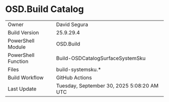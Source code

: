 ﻿# OSD.Build Catalog

| | |
|-|-|
| Owner | David Segura |
| Build Version | 25.9.29.4 |
| PowerShell Module | OSD.Build |
| PowerShell Function | Build-OSDCatalogSurfaceSystemSku |
| Files | build-systemsku.* |
| Build Workflow | GitHub Actions |
| Last Update | Tuesday, September 30, 2025 5:08:20 AM UTC |
